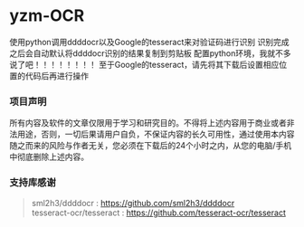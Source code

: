 # yzm-OCR
使用python调用ddddocr以及Google的tesseract来对验证码进行识别
识别完成之后会自动默认将ddddocr识别的结果复制到剪贴板
配置python环境，我就不多说了吧！！！！！！！！
至于Google的tesseract，请先将其下载后设置相应位置的代码后再进行操作
### 项目声明

所有内容及软件的文章仅限用于学习和研究目的。不得将上述内容用于商业或者非法用途，否则，一切后果请用户自负，不保证内容的长久可用性，通过使用本内容随之而来的风险与作者无关，您必须在下载后的24个小时之内，从您的电脑/手机中彻底删除上述内容。

### 支持库感谢
>sml2h3/ddddocr : https://github.com/sml2h3/ddddocr<br>
>tesseract-ocr/tesseract : https://github.com/tesseract-ocr/tesseract
